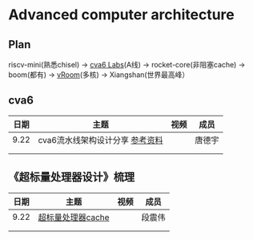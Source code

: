 # Advanced computer architecture



## Plan

riscv-mini(熟悉chisel) -> [cva6 Labs](https://github.com/sifferman/labs-with-cva6)(A线) -> rocket-core(非阻塞cache) -> boom(都有) -> [vRoom](https://github.com/MoonbaseOtago/vroom)(多核) -> Xiangshan(世界最高峰）



## cva6

| 日期 |                             主题                             | 视频 |  成员  |
| :--: | :----------------------------------------------------------: | :--: | :----: |
| 9.22 | cva6流水线架构设计分享 [参考资料](https://github.com/arch-simulator-sig/simulator-paper/blob/main/cpus/cva6.md) |      | 唐德宇 |
|      |                                                              |      |        |
|      |                                                              |      |        |



## 《超标量处理器设计》梳理

| 日期 |                       主题                       | 视频 |  成员  |
| :--: | :----------------------------------------------: | :--: | :----: |
| 9.22 | [超标量处理器cache](./超标量处理器设计/cache.md) |      | 段震伟 |
|      |                                                  |      |        |
|      |                                                  |      |        |
